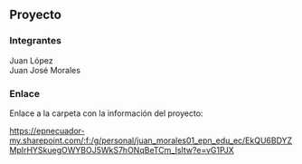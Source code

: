 ## Proyecto

### Integrantes
Juan López  
Juan José Morales

### Enlace
Enlace a la carpeta con la información del proyecto:

https://epnecuador-my.sharepoint.com/:f:/g/personal/juan_morales01_epn_edu_ec/EkQU6BDYZMpIrHYSkuegOWYBOJ5WkS7hONqBeTCm_Isltw?e=vG1PJX